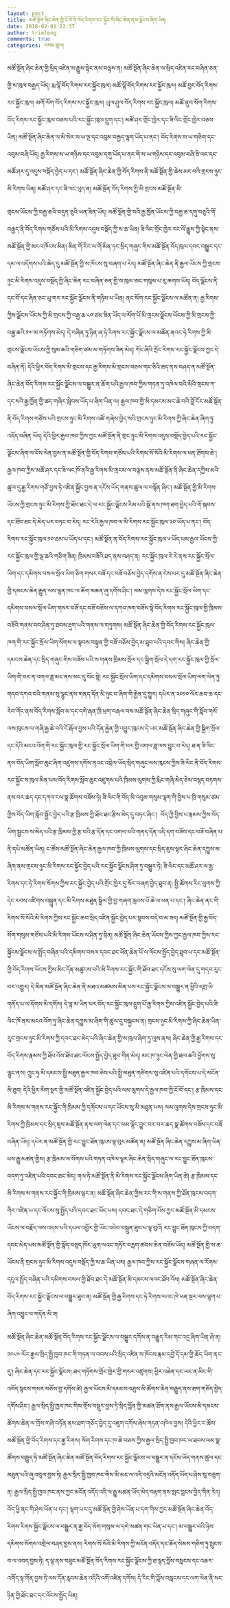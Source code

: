 ```yaml
---
layout: post
title: མཚོ་སྔོན་ཞིང་ཆེན་གྱི་ངོ་བོ་ནི་བོད་རིགས་རང་སྐྱོང་གི་ཞིང་ཆེན་ནམ་ལྗོངས་ཞིག་ཡིན།
date: 2018-02-01 22:37
author: trimleng
comments: true
categories: བསམ་ཚུལ།
---
```

<span style="font-weight: 400;">མཚོ་སྔོན་ཞིང་ཆེན་གྱི་སྲིད་འཛིན་ས་རྒྱུས་སྟེང་ནས་བལྟས་ན། མཚོ་སྔོན་ཞིང་ཆེན་ལ་སྲིད་འཛིན་རང་བཞིན་ཅན་གྱི་ས་ཁུལ་བརྒྱད་ཡོད། རྨ་ལྷོ་བོད་རིགས་རང་སྐྱོང་ཁུལ། མཚོ་ལྷོ་བོད་རིགས་རང་སྐྱོང་ཁུལ། མཚོ་བྱང་བོད་རིགས་རང་སྐྱོང་ཁུལ། མགོ་ལོག་བོད་རིགས་རང་སྐྱོང་ཁུལ། ཡུལ་ཤུལ་བོད་རིགས་རང་སྐྱོང་ཁུལ། མཚོ་ནུབ་སོག་རིགས་བོད་རིགས་རང་སྐྱོང་ཁུལ་བཅས་པའི་རང་སྐྱོང་ཁུལ་དྲུག་དང་། མཚོ་ཤར་གྲོང་ཁྱེར་དང་ཟི་ལིང་གྲོང་ཁྱེར་བཅས་ཡིན། མཚོ་སྔོན་ཞིང་ཆེན་ལ་མི་སེར་ས་ཡ་ལྔ་དང་འབུམ་བརྒྱད་ལྷག་ཡོད་པ་ནང་། བོད་རིགས་ས་ཡ་གཅིག་དང་འབུམ་བཞི་ཡོད། རྒྱ་རིགས་ས་ཡ་གཉིས་དང་འབུམ་དགུ་ཡོད་པ་ནང་གི་ས་ཡ་གཉིས་དང་འབུམ་བཞི་ཟི་ལང་དང་མཚོ་ཤར་དུ་འདུས་བསྡོད་བྱེད་པ་དང་། མཚོ་སྔོན་ཞིང་ཆེན་གྱི་བོད་རིགས་ནི་མཚོ་སྔོན་གྱི་ཆེས་མང་བའི་གྲངས་ཉུང་མི་རིགས་ཡིན། མཚོ་ཤར་དང་ཟི་ལང་ཕུད་ན། མཚོ་སྔོན་བོད་རིགས་ཀྱི་མི་གྲངས་མཚོ་སྔོན་མི་</span>

<!--more--><span style="font-weight: 400;">གྲངས་ཡོངས་ཀྱི་བརྒྱ་ཆའི་བདུན་ཅུའི་ཡན་ཟིན་ཡོད། མཚོ་སྔོན་གྱི་སའི་རྒྱ་ཁྱོན་ཡོངས་ཀྱི་བརྒྱ་ཆ་དགུ་བཅུའི་གོ་བརྒྱད་ནི་བོད་རིགས་གཙོས་པའི་མི་རིགས་འདུས་བསྡོད་ཀྱི་ས་ཆ་ཡིན། ཟི་ལིང་གྲོང་ཁྱེར་རང་ལོ་རྒྱུས་ཀྱི་སྟེང་ནས་མཚོ་སྔོན་གྱི་མངའ་ཁོངས་མིན། མིན་གོ་རིང་ལ་གོ་མིན་ཏང་སྲིད་གཞུང་གིས་མཚོ་སྔོན་བོད་ཁུལ་དབང་བསྒྱུར་དང་དམ་ལ་འདོགས་པའི་ཆེད་དུ་མཚོ་སྔོན་གྱི་ས་ཁོངས་སུ་བཞག་པ་རེད། མཚོ་སྔོན་ཞིང་ཆེན་ནི་རྒྱལ་ཡོངས་ཀྱི་གྲངས་ཉུང་མི་རིགས་འདུས་བསྡོད་ཀྱི་ཞིང་ཆེན་རང་བཞིན་ཅན་གྱི་ས་ཁུལ་ཨང་གསུམ་པ་རུ་ཆགས་ཡོད། བོད་ལྗོངས་ནི་དང་བོ་དང་ཞིན་ཅང་ཡུ་གར་རང་སྐྱོང་ལྗོངས་ནི་གཉིས་པ་ཡིན། ནང་སོག་རང་སྐྱོང་ལྗོངས་ལ་མཚོན་ན། རྒྱ་རིགས་ཀྱིས་ལྗོངས་ཡོངས་ཀྱི་མི་གྲངས་ཀྱི་བརྒྱ་ཆ་༨༠་ཙམ་ཟིན་ཡོད་ལ་སོག་པོ་མི་གྲངས་ལྗོངས་ཡོངས་ཀྱི་མི་གྲངས་ཀྱི་བརྒྱ་ཆའི་༡༧་མ་གཏོགས་མེད། དེ་བཞིན་ཏུ་ཉིན་ཞ་ཧེ་རིགས་རང་སྐྱོང་ལྗོངས་ལ་མཚོན་ནའང་ཧེ་རིགས་ཀྱི་མི་གྲངས་ལྗོངས་ཡོངས་ཀྱི་སུམ་ཆའི་གཅིག་ཙམ་མ་གཏོགས་ཟིན་མེད། ཀོང་ཞིའི་ཀྲོང་རིགས་རང་སྐྱོང་ལྗོངས་ཀྱང་དེ་བཞིན་ནོ། དེའི་ཕྱིར་བོད་རིགས་མི་གྲངས་དང་རྒྱ་རིགས་མི་གྲངས་བཅས་གང་ཅིའི་ཐད་ནས་བཤད་ན་མཚོ་སྔོན་ཞིང་ཆེན་བོད་རིགས་རང་སྐྱོང་ལྗོངས་ལ་བསྒྱུར་ན་ཆོག་པའི་རྒྱལ་ཁབ་ཀྱིས་གཏན་ཏུ་འཁེལ་བའི་མིའི་གྲངས་ཀ་དང་སའི་རྒྱ་ཁྱོན་གྱི་ཚད་གཞིར་སླེབས་ཡོད་པ་ཞིག་ཡིན་ལ། རྒྱལ་ཁབ་གྱི་མི་དམངས་མང་ཆེ་བའི་བློ་ངོར་མཚོ་སྔོན་ནི་བོད་རིགས་གཙོས་པའི་གྲངས་ཉུང་མི་རིགས་འཚོ་གཞེས་བྱེད་སའི་གྲངས་ཉུང་མི་རིགས་ཀྱི་ཞིང་ཆེན་ཞིག་ཏུ་འདོད་བཞིན་ཡོད། དེའི་ཕྱིར་རྒྱལ་ཁབ་ཀྱིས་ཀྱང་མཚོ་སྔོན་ནི་གྲང་ཉུང་མི་རིགས་འདུས་བསྡོད་བྱེད་པའི་རང་སྐྱོང་ལྗོངས་ཞིག་ལ་ངོས་ལེན་བྱས་ན་མཚོ་སྔོན་གྱི་བོད་རིགས་གཙོས་པའི་རིགས་སོ་སོའི་མི་རིགས་ལ་ཕན་ཐོགས་ཆེ་། རྒྱལ་ཁབ་ཀྱིས་མཚོ་ཤར་དང་ཟི་ལང་ཁོ་ནའི་རྒྱ་རིགས་མི་གྲངས་ལ་བལྟས་ནས་མཚོ་སྔོན་ནི་ཞིང་ཆེན་དཀྱིས་མའི་ཚུལ་དུ་རྒྱ་རིགས་གཙོ་བྱས་ཏེ་འཛིན་སྐྱོང་བྱས་ན་དངོས་ཡོད་གནས་ཚུལ་ལ་བསྙོན་ཞིང་། མཚོ་སྔོན་གྱི་མི་རིགས་ཡོངས་ཀྱི་གྲངས་ཉུང་མི་རིགས་ཀྱི་ཐོབ་ཐང་དེ་ལ་རང་སྐྱོང་ལྗོངས་རིམ་པའི་སྒོ་ནས་ཁག་ཐག་བྱེད་པའི་གོ་སྐབས་དང་ཐོབ་ཐང་དེ་མེད་པར་བཏང་བ་རེད། རང་རེའི་རྒྱལ་ཁབ་ལ་མི་རིགས་རང་སྐྱོང་ཁུལ་༣༠་ཡོད་པ་ནང་། བོད་རིགས་རང་སྐྱོང་ཁུལ་༡༠་ཐམ་པ་ཡོད་པ་དང་། མཚོ་སྔོན་ན་བོད་རིགས་རང་སྐྱོང་ཁུལ་༦་ཡོད་པས་རྒྱལ་ཡོངས་ཀྱི་རང་སྐྱོང་ཁུལ་གྱི་ལྔ་ཆའི་གཅིག་ཟིན། ཁྲིམས་བཟོའི་ཐད་ནས་བཤད་ན། རང་སྐྱོང་ཁུལ་རེ་རེ་ནས་རང་སྐྱོང་སྲོལ་ཡིག་དང་དམིགས་བསལ་སྲོལ་ཡིག་ཅིག་གསར་བཟོ་དང་བཟོ་བཅོས་བྱེད་དགོས་ན་ངེས་པར་དུ་མཚོ་སྔོན་ཞིང་ཆེན་གྱི་དམངས་ཆེན་རྒྱུན་ལས་ལྷན་ཁང་ལ་ཆོག་མཆན་ཞུ་དགོས་ཤིང་། ལམ་ལུགས་དེས་རང་སྐྱོང་སྲོལ་ཡིག་དང་དམིགས་བསལ་སྲོལ་ཡིག་གསར་བཟོ་དང་བཟོ་བཅོས་ལ་དཀའ་ཁག་བཟོས་སྟེ་བོད་རིགས་རང་སྐྱོང་ཁུལ་གྱི་ཁྲིམས་བཟོའི་གནས་བབ་ཤིན་ཏུ་ཐབས་རྡུག་པའི་གནས་ལ་གཏུགས། མཚོ་སྔོན་ཞིང་ཆེན་གྱི་བོད་རིགས་རང་སྐྱོང་ཁུལ་ཁག་གི་རང་སྐྱོང་སྲོལ་ཡིག་སོགས་ལ་སྟབས་བསྟུན་གྱི་བཟོ་བཅོས་བྱེད་མ་ཐུབ་པའི་དབང་གིས། ཞིང་ཆེན་གྱི་དམངས་ཆེན་དང་སྲིད་གཞུང་གིས་བཟོས་པའི་ས་གནས་ཁྲིམས་སྲོལ་དང་སྒྲིག་སྲོལ་དེ་དག་རང་སྐྱོང་ཁུལ་གྱི་སྲོལ་ཡིག་གི་བར་ན་འགལ་ཟླ་མང་ནས་མང་དུ་སོང་སྟེ། རང་སྐྱོང་སྲོལ་ཡིག་དང་དམིགས་བསལ་སྲོལ་ཡིག་ལག་ལེན་ཏུ་གདབ་དཀའ་བའི་གནས་སུ་ལྷུང་ནས་གནད་དོན་མི་ཉུང་བ་ཞིག་གི་རྐྱེན་དུ་གྱུར། དཔེར་ན་༢༠༡༠་ལོར་ཆབ་ཆ་དང་རེབ་གོང་ནས་བོད་རིགས་སློབ་མ་དང་དགེ་རྒན་ཁྲི་ཕྲག་བརྒལ་བས་མཚོ་སྔོན་ཞིང་ཆེན་སྲིད་གཞུང་གི་སློབ་གསོ་ལས་ཁུངས་ལ་གཞི་རྒྱ་ཆེ་བའི་ངོ་རྒོལ་བྱས་པའི་དོན་རྐྱེན་གྱི་འབྱུང་ཁུངས་དེ་ཡང་མཚོ་སྔོན་ཞིང་ཆེན་གྱི་སྒྲིག་སྲོལ་དང་དེའི་མངའ་འོག་གི་རང་སྐྱོང་ཁུལ་གྱི་རང་སྐྱོང་སྲོལ་ཡིག་གི་བར་གྱི་འགལ་ཟླ་ལས་བྱུང་བ་རེད། ཐ་ན་ཟི་ལིང་ནས་བོད་ཡིག་སློབ་ཆུང་ཞིག་འཛུགས་དགོས་ནའང་འབྲེལ་ཡོད་སྲིད་གཞུང་ལས་ཁུངས་ཀྱིས་ཟི་ལིང་ནི་བོད་རིགས་རང་སྐྱོང་ས་ཁུལ་མིན་པས་བོད་རིགས་སློབ་ཆུང་འཛུགས་པའི་ཁྲིམས་ལུགས་ཀྱི་རྨིང་གཞི་མེད་ཅེས་བསྙད་བཏགས་ནས་བར་ཆད་དང་དཀའ་ངལ་སྣ་ཚོགས་བཟོས་ཏེ། ཟི་ལིང་གི་བོད་མི་འབུམ་གསུམ་ལྷག་གི་བྱིས་པ་ཁྲི་གསུམ་ཙམ་གྱིས་བོད་ཡིག་སློབ་སྦྱོང་བྱེད་པའི་རྩ་ཁྲིམས་ཀྱི་ཐོབ་ཐང་རྩིས་མེད་དུ་བཏང་ཞིང་།  བོད་ཀྱི་བྱིས་པ་རྣམས་ཀྱིས་བོད་ཡིག་སྦྱངས་ས་མེད་པའི་རྩ་ཁྲིམས་ཀྱི་རྩ་བའི་རྩ་དོན་དང་འགལ་བའི་གནད་དོན་འདི་དག་བཟོས་དང་བཟོ་བཞིན་པ་ནི་དཔེ་མཚོན་ཡིན། ང་ཚོས་མཚོ་སྔོན་ཞིང་ཆེན་རྒྱལ་ཁབ་ཀྱི་ཁྲིམས་ལུགས་དང་སྲིད་ཇུས་ལྟར་ཞིང་ཆེན་དཀྱུས་མ་ཞིག་ནས་གྲངས་ཉུང་མི་རིགས་རང་སྐྱོང་བྱེད་པའི་རང་སྐྱོང་ལྗོངས་ཤིག་ཏུ་བསྒྱུར་ཏེ། ཟི་ལིང་དང་མཚོ་ཤར་ལ་རྒྱ་རིགས་དང་ཧེ་རིགས་སོགས་ཀྱིས་རང་སྐྱོང་བྱེད་པའི་གྲོང་ཁྱེར་དུ་སོར་བཞག་བྱེད་ཐུབ་ན། སྤྱི་ཚོགས་རིང་ལུགས་ཀྱི་དེང་རབས་འཛིགས་བསྐྲུན་དང་མི་རིགས་མཐུན་སྒྲིལ་གྱི་བྱ་གཞག་རླབས་པོ་ཆེ་ལ་ཕན་པ་དང་། ཞིང་ཆེན་ནང་གི་རིགས་སོ་སོའི་མི་རིགས་ཀྱིས་རང་སྐྱོང་ཆབ་སྲིད་འཛིན་སྐྱོང་བྱེད་པར་སྟབས་བདེ་བ་མ་ཟད། མཚོ་སྔོན་གྱི་རྒྱ་བོད་སོག་གསུམ་གཙོས་པའི་མི་རིགས་ཡོངས་ལ་ཤིན་ཏུ་བྲིན། མཚོ་སྔོན་ཞིང་ཆེན་ཡོངས་ཀྱིས་ཀྱང་རྒྱལ་ཁབ་ཀྱིས་རང་སྐྱོངས་ལྗོངས་ལ་སྤྲོད་བཞིན་པའི་དམིགས་བསལ་དབང་ཐང་ཕོན་ཆེན་པོ་ལ་ལོངས་སྤྱོད་བྱེད་ཐུབ་པ་དང་མཚོ་སྔོན་གྱི་བོད་རིགས་ཡོངས་ཀྱིས་མིང་དོན་མཚུངས་བའི་མི་རིགས་རང་སྐྱོང་གི་ཐོབ་ཐང་དངོས་སུ་ལག་ལེན་དུ་གདབ་རུང་བར་འགྱུར། དེ་མིན་མཚོ་སྔོན་ཞིང་ཆེན་ནི་མཐའ་མཚམས་མིན་པས་རང་སྐྱོང་ལྗོངས་ལ་བསྒྱུར་ན་ཕྱིའི་དགྲ་ཡི་གནོད་པ་ལ་དོགས་མི་དགོས། དེ་ལྟ་མ་ཡིན་པར་བོད་རང་སྐྱོང་ཁུལ་དྲུག་པོ་རྒྱ་རིགས་ཀྱིས་འཛིན་སྐྱོང་བྱེད་པའི་ཟི་ལིང་ཁོ་ནས་མངའ་འོག་ཏུ་ཞིང་ཆེན་དཀྱུས་མ་ཞིག་གི་ཚུལ་དུ་བསྐྱངས་ན། གྲངས་ཉུང་མི་རིགས་ཀྱི་ཞིང་ཆེན་ཡིན་རུང་གྲངས་ཉུང་མི་རིགས་ཀྱི་དབང་ཐང་མེད་པའི་ཞིང་ཆེན་གྱི་ས་ཁུལ་ཞིག་ཏུ་ལུས་ནས། ཞིང་ཆེན་གྱི་རྒྱ་རིགས་དང་བོད་རིགས་རྣམས་ཀྱི་ཐོབ་འོས་ཐོབ་ཐང་ལོངས་སྤྱོད་བྱེད་ཐུབ་གིན་མེད། མང་ཁ་ཉུང་ལེན་གྱི་ཐལ་ཆའི་ཕྱོགས་སུ་ལྷུང་ནས། ཀྲུང་ཧྭ་མི་དམངས་སྤྱི་མཐུན་རྒྱལ་ཁབ་ཅེས་པའི་སྤྱི་མཐུན་གཙིགས་སུ་འཛིན་པའི་དགོངས་པ་དེ་མངོན་མི་ཐུབ། དེའི་ཕྱིར་མིག་སྔར་གྱི་མཚོ་སྔོན་འཛིན་སྐྱོང་བྱེད་པའི་ལམ་ལུགས་དེ་རྒྱལ་ཁབ་ཀྱི་ངོ་བོ་དང་། རྩ་ཁྲིམས་དང་མི་རིགས་ས་གནས་རང་སྐྱོང་གི་ཁྲིམས་ཀྱི་དགོངས་པ་དང་ཡོངས་སུ་མི་མཐུན་པས། ལམ་ལུགས་དེས་གྲངས་ཉུང་མི་རིགས་ཀྱི་ཁྲིམས་དང་སྲིད་ཇུས་མཚོ་སྔོན་ནས་ལག་ལེན་དང་ལམ་ལྷོང་བྱུང་བར་བར་ཆད་སྣ་ཚོགས་བཟོས་དང་བཟོ་བཞིན་ཡོད། དཔེར་ན་མཚོ་སྔོན་གྱི་རང་བྱུང་ཐོན་ཁུངས་ལྟ་བུར་མཚོན་ན། མཚོ་སྔོན་ཞིང་ཆེན་དཀྱུས་མ་ཞིག་ཡིན་པས་རྒྱུ་མཚན་གྱིས། རྩ་ཁྲིམས་ལ་སོགས་པའི་གཏན་འཁེལ་ལྟར་ཞིང་ཆེན་སྲིད་གཞུང་ལ་རང་བྱུང་ཐོན་ཁུངས་བདག་ཏུ་འཛིན་པའི་དབང་ཐང་མེད། གལ་ཏེ་མཚོ་སྔོན་ནི་མི་རིགས་རང་སྐྱོང་ལྗོངས་ཞིག་ཡིན་ཚེ། རྩ་ཁྲིམས་དང་མི་རིགས་ས་གནས་རང་སྐྱོང་གི་ཁྲིམས་ལྟར་ན། མཚོ་སྔོན་ཞིང་ཆེན་གྱིས་རང་གི་ས་གནས་ཀྱི་ཐོན་ཁུངས་བདག་གིར་འཛིན་པ་དང་ལོངས་སུ་སྤྱོད་པའི་དབང་ཐང་ཡོད་པས། དབང་ཐང་དེ་གཅིག་པོས་ཀྱང་མཚོ་སྔོན་མི་དམངས་ཡོངས་ལ་བརྗོད་ལས་འདས་པའི་དཔལ་འབྱོར་གྱི་ཡོང་འབེབ་བསྐྲུན་ཐུབ་པ་ལྟ་བུའོ། རང་བྱུང་ཐོན་ཁུངས་ཀྱི་བདག་དབང་མེད་པས་མཚོ་སྔོན་གྱི་སྣོད་བཅུད་ཁོར་ཡུག་ལའང་གཏོར་བརླག་ཚབས་ཆེན་བཟོས་ཡོད། མཚོ་སྔོན་གྱི་ས་ཆ་ཡོངས་ནི་གྲངས་ཉུང་མི་རིགས་འདུས་བསྡོད་ཀྱི་ས་ཆ་ཡིན་པས། རྒྱལ་ཁབ་ཀྱིས་རང་སྐྱོང་ལྗོངས་གཞན་ལ་རོགས་དངུལ་སྤྲོད་བཞིན་པའི་དམིགས་བསལ་གྱི་ཐོབ་ཐང་དེ་མཚོ་སྔོན་མི་དམངས་ལའང་ཐོབ་འོས། མཚོ་སྔོན་ཞིང་ཆེན་བོད་རིགས་རང་སྐྱོང་ལྗོངས་ལ་བསྒྱུར་ཐུབ་ན། མཚོ་སྔོན་གྱི་རྒྱ་རིགས་དང་ཧེ་རིགས་ལའང་ཁེ་ཕན་སྔར་ལས་ལྷག་པ་ཞིག་འབྱུང་བ་གདོན་མི་ཟ། </span>

<span style="font-weight: 400;">མཚོ་སྔོན་ཞིང་ཆེན་མཚོ་སྔོན་བོད་རིགས་རང་སྐྱོང་ལྗོངས་ལ་བསྒྱུར་དགོས་ན་བརྒྱུད་རིམ་གང་འདྲ་ཞིག་ཡིན་ཞེ་ན། ༡༩༨༤་ལོར་རྒྱལ་སྲིད་སྤྱི་ཁྱབ་ཁང་གི་གཏན་ལ་བབས་པའི་སྲིད་འཛིན་ས་ཁོངས་རྣམ་དབྱེ་དོ་དམ་གྱི་ཆོད་ཡིག་ནང་དུ་། ཞིང་ཆེན་དང་རང་སྐྱོང་ལྗོངས། ཐད་གཏོགས་གྲོང་ཁྱེར་གྱི་གསར་འཛུགས། ཕྱིར་འཐེན་དང་ཡང་ན་མིང་གི་འབོད་སྟངས་གསར་བཅོས་བྱ་དགོས་ཚེ། རྒྱལ་ཡོངས་མི་དམངས་འཐུས་མི་ཚོགས་ཆེན་བརྒྱུད་ནས་ཐག་གཅོད་བྱེད་དགོས་ཤིང་། རྒྱལ་སྲིད་སྤྱི་ཁྱབ་ཁང་གིས་གྲོས་བསྡུར་བྱས་ཏེ་སྲིད་བློན་གྱི་མཚན་ཐོག་ནས་རྒྱལ་ཡོངས་མི་དམངས་ཚོགས་ཆེན་ལ་གྲོས་གཞི་བཏོན་ནས་ཐག་གཅོད་བྱེད་དུ་འཇུག་དགོས་ཞེས་གཏན་འཁེལ་བྱས། དེའི་ཕྱིར་ང་ཚོས་མཚོ་སྔོན་གྱི་བོད་རིགས་དང་རྒྱ་རིགས། སོག་རིགས་དང་ཁ་ཆེ་བཅས་ཀྱིས་རྒྱལ་སྲིད་སྤྱི་ཁྱབ་ཁང་ལ་ཐབས་ལམ་སྣ་ཚོགས་བརྒྱུད་ཏེ་མཚོ་སྔོན་ཞིང་ཆེན་མཚོ་སྔོན་བོད་རིགས་རང་སྐྱོང་ལྗོངས་ལ་བསྒྱུར་ན་དངོས་ཡོད་གནས་ཚུལ་དང་མཐུན་པའི་ཞུ་འབུལ་བྱས་ཏེ། རྒྱལ་སྲིད་སྤྱི་ཁྱབ་ཁང་གིས་མི་མང་ལ་འདི་འདྲའི་མངོན་འདོད་ཡོད་པ་ཤེས་སུ་བཅུག་ན། རྒྱལ་སྲིད་སྤྱི་ཁྱབ་ཁང་ནས་ཀྱང་མངོན་འདོད་འདི་ལ་རྒྱུ་མཚན་ཡོད་མེད་བརྟག་ནས་སྤང་བླངས་བྱེད་གིན་རེད། བོད་ཕྱི་ནང་གི་ཤེས་ཡོན་པ་དང་། ལྷག་པར་དུ་མཚོ་སྔོན་གྱི་ཤེས་ཡོན་པ་དག་གིས་ཀྱང་མཚོ་སྔོན་ཞིང་ཆེན་བོད་རིགས་རིགས་སྐྱོང་ལྗོངས་ལ་བསྒྱུར་ན་རྒྱ་བོད་སོག་གསུམ་ལ་དགེ་མཚན་གང་ཡིན་པ་དང་། མ་བསྒྱུར་བའི་ཉེས་དམིགས་སོགས་འགྲེལ་བཤད་བྱས་ནས། རིགས་སོ་སོའི་མི་རིགས་ཀྱི་མངོན་འདོད་དང་ཆོད་སེམས་གཅིག་ཏུ་སྤུངས་བ་ལ་འབད་བྱས་ཏེ། ད་ལྟ་ནས་བཟུང་མཚོ་སྔོན་བོད་རིགས་རང་སྐྱོང་ལྗོངས་ཀྱི་ཐ་སྙད་བློས་བསླངས་དང་འཆར་འགོད་སྟ་གོན་བྱས་ཏེ་ལས་དོན་རླབས་ཆེན་འདིའི་འགོ་འཛིན་དགོས། དེ་རིང་གི་བློས་བསླངས་དང་ལག་ལེན་ནི་སང་ཉིན་གྱི་ཐོང་ཐང་དང་ལོངས་སྤྱོད་ཡིན། </span>

&nbsp;
